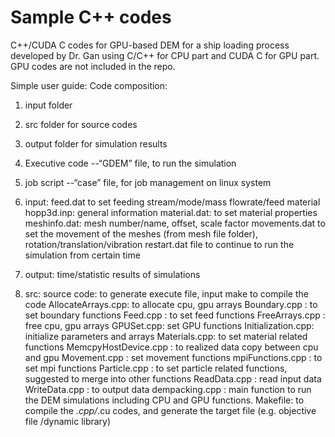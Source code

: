 # Sample C++ codes 
C++/CUDA C codes for GPU-based DEM for a ship loading process developed by Dr. Gan using C/C++ for CPU part and CUDA C for GPU part. GPU codes are not included in the repo. 

Simple user guide:
Code composition: 
1) input folder
2) src folder for source codes
3) output folder for simulation results
4) Executive code --“GDEM” file, to run the simulation
5) job script --“case” file, for job management on linux system

1) input: 
feed.dat to set feeding stream/mode/mass flowrate/feed material
hopp3d.inp: general information
material.dat:  to set material properties
meshinfo.dat: mesh number/name, offset, scale factor
movements.dat to set the movement of the meshes (from mesh file folder), rotation/translation/vibration
restart.dat file to  continue to run the simulation from certain time

2) output:  time/statistic results of simulations

3) src:  source code: to generate execute file, input make to compile the code
AllocateArrays.cpp: to allocate cpu, gpu arrays
Boundary.cpp : to set boundary functions
Feed.cpp : to set feed functions
FreeArrays.cpp : free cpu, gpu arrays
GPUSet.cpp: set GPU functions
Initialization.cpp: initialize parameters and arrays
Materials.cpp: to set material related functions
MemcpyHostDevice.cpp : to realized data copy between cpu and gpu
Movement.cpp  : set movement functions
mpiFunctions.cpp : to set mpi functions
Particle.cpp  : to set particle related functions, suggested to merge into other functions
ReadData.cpp : read input data
WriteData.cpp : to output data
dempacking.cpp : main function to run the DEM simulations including CPU and GPU functions.
Makefile: to compile the *.cpp/*.cu codes, and generate the target file (e.g. objective file /dynamic library)
